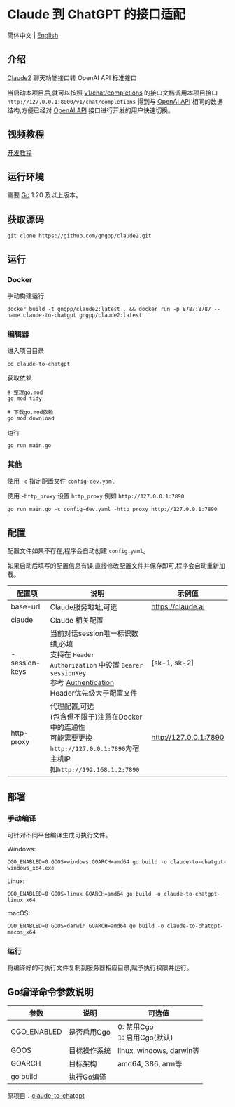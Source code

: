 # Claude 到 ChatGPT 的接口适配

简体中文 | [English](README.en_US.md)

## 介绍

[Claude2](https://claude.ai) 聊天功能接口转 OpenAI API 标准接口

当启动本项目后,就可以按照 [v1/chat/completions](https://platform.openai.com/docs/api-reference/chat)
的接口文档调用本项目接口 `http://127.0.0.1:8000/v1/chat/completions`
得到与 [OpenAI API](https://platform.openai.com/docs/api-reference/chat)
相同的数据结构,方便已经对 [OpenAI API](https://platform.openai.com/docs/api-reference/chat) 接口进行开发的用户快速切换。

## 视频教程

[开发教程](https://www.bilibili.com/video/BV1DV4y1q7Dp)

## 运行环境

需要 [Go](https://go.dev/dl/) 1.20 及以上版本。

## 获取源码

```
git clone https://github.com/gngpp/claude2.git
```

## 运行

### Docker

手动构建运行

```shell
docker build -t gngpp/claude2:latest . && docker run -p 8787:8787 --name claude-to-chatgpt gngpp/claude2:latest
```

### 编辑器

进入项目目录

```
cd claude-to-chatgpt
```

获取依赖

```shell
# 整理go.mod
go mod tidy

# 下载go.mod依赖
go mod download
```

运行

```shell
go run main.go
```

### 其他

使用 `-c` 指定配置文件 `config-dev.yaml`

使用 `-http_proxy` 设置 `http_proxy` 例如 `http://127.0.0.1:7890`

```shell
go run main.go -c config-dev.yaml -http_proxy http://127.0.0.1:7890
```

## 配置

配置文件如果不存在,程序会自动创建 `config.yaml`。

如果启动后填写的配置信息有误,直接修改配置文件并保存即可,程序会自动重新加载。

| 配置项            | 说明                                                                                                                                                                                     | 示例值                   |
|----------------|----------------------------------------------------------------------------------------------------------------------------------------------------------------------------------------|-----------------------|  
| base-url       | Claude服务地址,可选                                                                                                                                                                          | https://claude.ai     |
| claude         | Claude 相关配置                                                                                                                                                                            |                       |
| - session-keys | 当前对话session唯一标识数组,必填<br/>支持在 `Header Authorization` 中设置 `Bearer sessionKey`<br/>参考 [Authentication](https://platform.openai.com/docs/api-reference/authentication)<br/>Header优先级大于配置文件 | [sk-1, sk-2]          | 
| http-proxy     | 代理配置,可选<br/>(包含但不限于)注意在Docker中的连通性<br/>可能需要更换`http://127.0.0.1:7890`为宿主机IP<br/>如`http://192.168.1.2:7890`                                                                              | http://127.0.0.1:7890 |

## 部署

### 手动编译

可针对不同平台编译生成可执行文件。

Windows:

```shell
CGO_ENABLED=0 GOOS=windows GOARCH=amd64 go build -o claude-to-chatgpt-windows_x64.exe
```

Linux:

```shell
CGO_ENABLED=0 GOOS=linux GOARCH=amd64 go build -o claude-to-chatgpt-linux_x64
```

macOS:

```shell
CGO_ENABLED=0 GOOS=darwin GOARCH=amd64 go build -o claude-to-chatgpt-macos_x64
```

### 运行

将编译好的可执行文件复制到服务器相应目录,赋予执行权限并运行。

## Go编译命令参数说明

| 参数          | 说明      | 可选值                      |
|-------------|---------|--------------------------|
| CGO_ENABLED | 是否启用Cgo | 0: 禁用Cgo<br>1: 启用Cgo(默认) |  
| GOOS        | 目标操作系统  | linux, windows, darwin等  |
| GOARCH      | 目标架构    | amd64, 386, arm等         |
| go build    | 执行Go编译  |                          |

原项目：[claude-to-chatgpt](https://github.com/oldweipro/claude-to-chatgpt)
